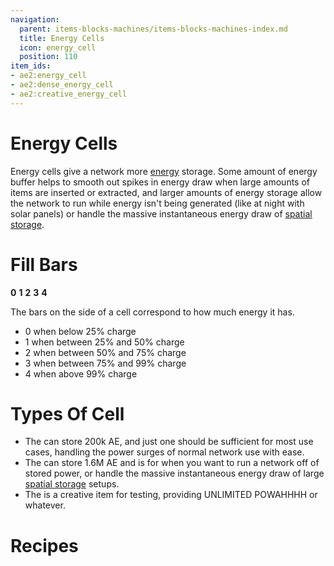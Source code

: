 ```yaml
---
navigation:
  parent: items-blocks-machines/items-blocks-machines-index.md
  title: Energy Cells
  icon: energy_cell
  position: 110
item_ids:
- ae2:energy_cell
- ae2:dense_energy_cell
- ae2:creative_energy_cell
---
```


# Energy Cells

<Row gap="20"><BlockImage id="energy_cell" scale="8" p:fullness="4" /><BlockImage id="dense_energy_cell" scale="8" p:fullness="4" /><BlockImage id="creative_energy_cell" scale="8" /></Row>

Energy cells give a network more [energy](../ae2-mechanics/energy.md) storage. Some amount of energy buffer helps to smooth
out spikes in energy draw when large amounts of items are inserted or extracted, and larger amounts of energy storage
allow the network to run while energy isn't being generated (like at night with solar panels) or handle the massive instantaneous
energy draw of [spatial storage](spatial-io.md).

# Fill Bars

<BlockImage id="energy_cell" scale="4" p:fullness="0" />**0** <BlockImage id="energy_cell" scale="4" p:fullness="1" />**1** 
<BlockImage id="energy_cell" scale="4" p:fullness="2" />**2** <BlockImage id="energy_cell" scale="4" p:fullness="3" />**3** <BlockImage id="energy_cell" scale="4" p:fullness="4" />**4**

The bars on the side of a cell correspond to how much energy it has.

- 0 when below 25% charge
- 1 when between 25% and 50% charge
- 2 when between 50% and 75% charge
- 3 when between 75% and 99% charge
- 4 when above 99% charge

# Types Of Cell

- The <ItemLink id="energy_cell"/> can store 200k AE, and just one should be sufficient for most use cases, handling the power surges
of normal network use with ease.
- The <ItemLink id="dense_energy_cell"/> can store 1.6M AE and is for when you want to run a network off of stored power, or
handle the massive instantaneous energy draw of large [spatial storage](spatial-io.md) setups.
- The <ItemLink id="creative_energy_cell"/> is a creative item for testing, providing UNLIMITED POWAHHHH or whatever.

# Recipes

<Row><RecipeFor id="energy_cell" /><RecipeFor id="dense_energy_cell" /></Row>